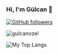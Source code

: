 
### Hi, I'm Gülcan 👋

[![GitHub followers](https://img.shields.io/github/followers/gulcanozel?style=social)](https://github.com/gulcanozel?tab=followers)
<p align="left"> <img src="https://komarev.com/ghpvc/?username=gulcanozel&label=Profile%20views&color=0e75b6&style=flat" alt="gulcanozel" /> </p>

 <p>
  <img  src="https://github-readme-stats.vercel.app/api/top-langs/?username=gulcanozel&layout=compact&hide=html,css" alt="My Top Langs" />
</p>
